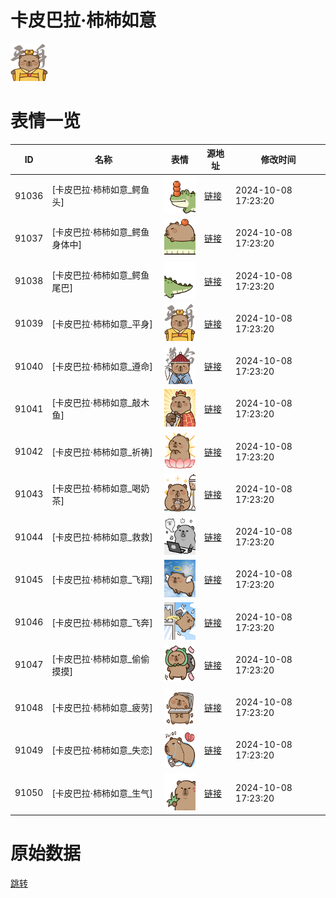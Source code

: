 # 卡皮巴拉·柿柿如意

<img src="./cover.png" height="60" alt="cover" />

# 表情一览

|ID|名称|表情|源地址|修改时间|
|----|----|----|----|----|
|91036|[卡皮巴拉·柿柿如意_鳄鱼头]|<img src="./pic/091036_%5B卡皮巴拉·柿柿如意_鳄鱼头%5D.png" height="60" alt="鳄鱼头"/>|[链接](https://i0.hdslb.com/bfs/garb/d6c5fa9a27146308cd786c6f7c2b8c49c5087f66.png)|2024-10-08 17:23:20|
|91037|[卡皮巴拉·柿柿如意_鳄鱼身体中]|<img src="./pic/091037_%5B卡皮巴拉·柿柿如意_鳄鱼身体中%5D.png" height="60" alt="鳄鱼身体中"/>|[链接](https://i0.hdslb.com/bfs/garb/f6fe36c703fb012167beb512c4cc68bb7ecad17c.png)|2024-10-08 17:23:20|
|91038|[卡皮巴拉·柿柿如意_鳄鱼尾巴]|<img src="./pic/091038_%5B卡皮巴拉·柿柿如意_鳄鱼尾巴%5D.png" height="60" alt="鳄鱼尾巴"/>|[链接](https://i0.hdslb.com/bfs/garb/18dae3545d7e1c0cdac21d610ca828c3dd2dc450.png)|2024-10-08 17:23:20|
|91039|[卡皮巴拉·柿柿如意_平身]|<img src="./pic/091039_%5B卡皮巴拉·柿柿如意_平身%5D.png" height="60" alt="平身"/>|[链接](https://i0.hdslb.com/bfs/garb/9aae4a279875ee8f711acdadf4991bce122ba304.png)|2024-10-08 17:23:20|
|91040|[卡皮巴拉·柿柿如意_遵命]|<img src="./pic/091040_%5B卡皮巴拉·柿柿如意_遵命%5D.png" height="60" alt="遵命"/>|[链接](https://i0.hdslb.com/bfs/garb/8db144866a18b0c1a03572e6ab844b74711a4104.png)|2024-10-08 17:23:20|
|91041|[卡皮巴拉·柿柿如意_敲木鱼]|<img src="./pic/091041_%5B卡皮巴拉·柿柿如意_敲木鱼%5D.png" height="60" alt="敲木鱼"/>|[链接](https://i0.hdslb.com/bfs/garb/2749b01a06295709b70b80485c8623a7e2e34c77.png)|2024-10-08 17:23:20|
|91042|[卡皮巴拉·柿柿如意_祈祷]|<img src="./pic/091042_%5B卡皮巴拉·柿柿如意_祈祷%5D.png" height="60" alt="祈祷"/>|[链接](https://i0.hdslb.com/bfs/garb/f998f45705ae593ceb613a13aad53d7ab18e07cc.png)|2024-10-08 17:23:20|
|91043|[卡皮巴拉·柿柿如意_喝奶茶]|<img src="./pic/091043_%5B卡皮巴拉·柿柿如意_喝奶茶%5D.png" height="60" alt="喝奶茶"/>|[链接](https://i0.hdslb.com/bfs/garb/00c1702717985016939b7d4665c0caed06b0347b.png)|2024-10-08 17:23:20|
|91044|[卡皮巴拉·柿柿如意_救救]|<img src="./pic/091044_%5B卡皮巴拉·柿柿如意_救救%5D.png" height="60" alt="救救"/>|[链接](https://i0.hdslb.com/bfs/garb/c1185e63898f85f2b7886bf39ee3a3fed9005223.png)|2024-10-08 17:23:20|
|91045|[卡皮巴拉·柿柿如意_飞翔]|<img src="./pic/091045_%5B卡皮巴拉·柿柿如意_飞翔%5D.png" height="60" alt="飞翔"/>|[链接](https://i0.hdslb.com/bfs/garb/fac10d237e2061834ad02de121908351ac34d17f.png)|2024-10-08 17:23:20|
|91046|[卡皮巴拉·柿柿如意_飞奔]|<img src="./pic/091046_%5B卡皮巴拉·柿柿如意_飞奔%5D.png" height="60" alt="飞奔"/>|[链接](https://i0.hdslb.com/bfs/garb/f08332e14d13f5175b1cd8eeb2f331fbd6e87a3e.png)|2024-10-08 17:23:20|
|91047|[卡皮巴拉·柿柿如意_偷偷摸摸]|<img src="./pic/091047_%5B卡皮巴拉·柿柿如意_偷偷摸摸%5D.png" height="60" alt="偷偷摸摸"/>|[链接](https://i0.hdslb.com/bfs/garb/b55f5a8bf2d86dd3feb2ccf78c5df9a040cbb274.png)|2024-10-08 17:23:20|
|91048|[卡皮巴拉·柿柿如意_疲劳]|<img src="./pic/091048_%5B卡皮巴拉·柿柿如意_疲劳%5D.png" height="60" alt="疲劳"/>|[链接](https://i0.hdslb.com/bfs/garb/3b30b27a185c9c412ac338a826b8a5c1319032db.png)|2024-10-08 17:23:20|
|91049|[卡皮巴拉·柿柿如意_失恋]|<img src="./pic/091049_%5B卡皮巴拉·柿柿如意_失恋%5D.png" height="60" alt="失恋"/>|[链接](https://i0.hdslb.com/bfs/garb/b58965af41e82545ddecd443ce11622c364fd7d2.png)|2024-10-08 17:23:20|
|91050|[卡皮巴拉·柿柿如意_生气]|<img src="./pic/091050_%5B卡皮巴拉·柿柿如意_生气%5D.png" height="60" alt="生气"/>|[链接](https://i0.hdslb.com/bfs/garb/06b957fc34c19ebe6ea6bc054ac70ba40362a2b3.png)|2024-10-08 17:23:20|

# 原始数据

[跳转](./raw.json)

